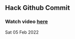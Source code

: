 
 ## Hack Github Commit 
 ### Watch video <a href="https://www.youtube.com">here</a> 
 Sat 05 Feb 2022 
